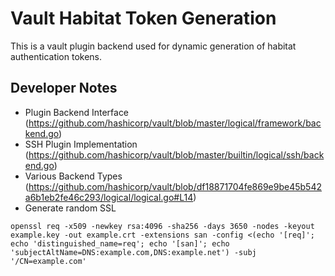 # Vault Habitat Token Generation

This is a vault plugin backend used for dynamic generation of habitat authentication tokens.


## Developer Notes

* Plugin Backend Interface (https://github.com/hashicorp/vault/blob/master/logical/framework/backend.go)
* SSH Plugin Implementation (https://github.com/hashicorp/vault/blob/master/builtin/logical/ssh/backend.go)
* Various Backend Types (https://github.com/hashicorp/vault/blob/df18871704fe869e9be45b542a6b1eb2fe46c293/logical/logical.go#L14)
* Generate random SSL
```
openssl req -x509 -newkey rsa:4096 -sha256 -days 3650 -nodes -keyout example.key -out example.crt -extensions san -config <(echo '[req]'; echo 'distinguished_name=req'; echo '[san]'; echo 'subjectAltName=DNS:example.com,DNS:example.net') -subj '/CN=example.com'
```
